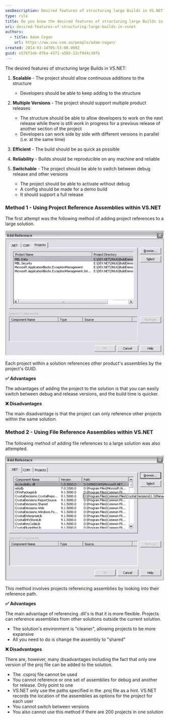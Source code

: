 ```yaml
---
seoDescription: Desired features of structuring large Builds in VS.NET include scalability, multiple versions, efficiency, reliability, and switchability.
type: rule
title: Do you know the desired features of structuring large Builds in VS.NET?
uri: desired-features-of-structuring-large-builds-in-vsnet
authors:
  - title: Adam Cogan
    url: https://ww.ssw.com.au/people/adam-cogan/
created: 2014-03-14T05:53:00.000Z
guid: e576f1eb-076a-4371-a505-12cf0d4c38fb
---
```


The desired features of structuring large Builds in VS.NET:

<!--endintro-->

1. **Scalable** - The project should allow continuous additions to the structure

   - Developers should be able to keep adding to the structure

2. **Multiple Versions** - The project should support multiple product releases

   - The structure should be able to allow developers to work on the next release while there is still work in progress for a previous release of another section of the project
   - Developers can work side by side with different versions in parallel (i.e. at the same time)

3. **Efficient** - The build should be as quick as possible
4. **Reliability** - Builds should be reproducible on any machine and reliable
5. **Switchable** - The project should be able to switch between debug release and other versions

   - The project should be able to activate without debug
   - A config should be made for a demo build
   - It should support a full release

### Method 1 - Using Project Reference Assemblies within VS.NET

The first attempt was the following method of adding project references to a large solution.

![Figure: Adding a project reference](betterlargedotnet_projref.gif)

Each project within a solution references other product's assemblies by the project's GUID.

**✅ Advantages**

The advantages of adding the project to the solution is that you can easily switch between debug and release versions, and the build time is quicker.

**❌ Disadvantages**

The main disadvantage is that the project can only reference other projects within the same solution.

### Method 2 - Using File Reference Assemblies within VS.NET

The following method of adding file references to a large solution was also attempted.

![Figure: Adding a file reference](betterlargedotnet_fileref.gif)

This method involves projects referencing assemblies by looking into their reference path.

**✅ Advantages**

The main advantage of referencing .dll's is that it is more flexible. Projects can reference assemblies from other solutions outside the current solution.

- The solution's environment is "cleaner", allowing projects to be more expansive
- All you need to do is change the assembly to "shared"

**❌ Disadvantages**

There are, however, many disadvantages including the fact that only one version of the proj file can be added to the solution.

- The .csproj file cannot be used
- You cannot reference or one set of assemblies for debug and another for release. Only point to one
- VS.NET only use the paths specified in the .proj file as a hint. VS.NET records the location of the assemblies as options for the project for each user
- You cannot switch between versions
- You also cannot use this method if there are 200 projects in one solution
